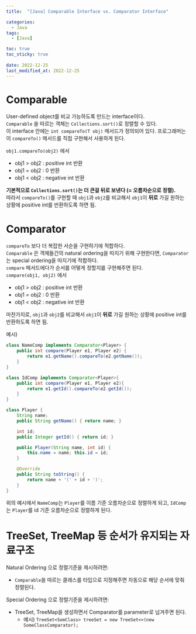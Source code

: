 ```yaml
---
title:  "[Java] Comparable Interface vs. Comparator Interface"

categories:
  - Java
tags:
  - [Java]

toc: true
toc_sticky: true
 
date: 2022-12-25
last_modified_at: 2022-12-25
---
```

# Comparable

User-defined object를 비교 가능하도록 만드는 interface이다.  
`Comparable` 을 따르는 객체는 `Collections.sort()`로 정렬할 수 있다.  
이 interface 안에는 `int compareTo(T obj)` 메서드가 정의되어 있다. 프로그래머는 이 `compareTo()` 메서드를 직접 구현해서 사용하게 된다.  

`obj1.compareTo(obj2)` 에서  
- obj1 > obj2 : positive int 반환  
- obj1 = obj2 : 0 반환  
- obj1 < obj2 : negative int 반환  
  
**기본적으로 `Collections.sort()`는 더 큰걸 뒤로 보낸다 (= 오름차순으로 정렬).**   
따라서 `compareTo()`를 구현할 때 `obj1`과 `obj2`를 비교해서 `obj1`이 **뒤로** 가길 원하는 상황에 positive int를 반환하도록 하면 됨.  
# Comparator
`compareTo` 보다 더 복잡한 서순을 구현하기에 적합하다.  
`Comparable` 은 객체들간의 natural ordering을 따지기 위해 구현한다면, `Comparator`는 special ordering을 따지기에 적합하다.  
`compare` 메서드에다가 순서를 어떻게 정할지를 구현해주면 된다.  
`compare(obj1, obj2)` 에서  
- obj1 > obj2 : positive int 반환  
- obj1 = obj2 : 0 반환  
- obj1 < obj2 : negative int 반환  
  
마찬가지로, `obj1`과 `obj2`를 비교해서 `obj1`이 **뒤로** 가길 원하는 상황에 positive int를 반환하도록 하면 됨.  
  
예시)  
```java
class NameComp implements Comparator<Player> {
    public int compare(Player e1, Player e2) { 
        return e1.getName().compareTo(e2.getName()); 
    }
}

class IdComp implements Comparator<Player>{
    public int compare(Player e1, Player e2){ 
        return e1.getId().compareTo(e2.getId());
    }
}

class Player {
    String name; 
    public String getName() { return name; }

    int id;
    public Integer getId() { return id; }

    public Player(String name, int id) {
        this.name = name; this.id = id; 
    }

    @Override
    public String toString() {
        return name + '(' + id + ')';
    } 
}
```  
위의 예시에서 `NameComp`는 `Player`를 이름 기준 오름차순으로 정렬하게 되고, `IdComp`는 `Player`를 id 기준 오름차순으로 정렬하게 된다.   
# TreeSet, TreeMap 등 순서가 유지되는 자료구조
Natural Ordering 으로 정렬기준을 제시하려면:  
- `Comparable`을 따르는 클래스를 타입으로 지정해주면 자동으로 해당 순서에 맞춰 정렬된다.  
  
Special Ordering 으로 정렬기준을 제시하려면:  
- TreeSet, TreeMap을 생성하면서 Comparator를 parameter로 넘겨주면 된다.  
    - 예시) `TreeSet<SomClass> treeSet = new TreeSet<>(new SomeClassComparator);`  